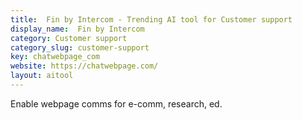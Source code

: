```yaml
---
title:  Fin by Intercom - Trending AI tool for Customer support
display_name:  Fin by Intercom
category: Customer support
category_slug: customer-support
key: chatwebpage_com
website: https://chatwebpage.com/
layout: aitool
---
```


Enable webpage comms for e-comm, research, ed.

